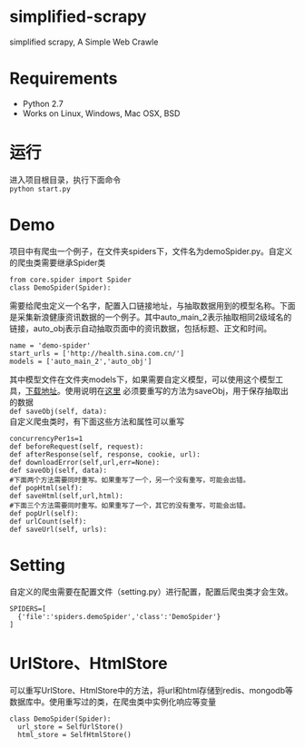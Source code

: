 # simplified-scrapy
simplified scrapy, A Simple Web Crawle
# Requirements
+ Python 2.7
+ Works on Linux, Windows, Mac OSX, BSD
# 运行
进入项目根目录，执行下面命令  
`python start.py`
# Demo
项目中有爬虫一个例子，在文件夹spiders下，文件名为demoSpider.py。自定义的爬虫类需要继承Spider类
```
from core.spider import Spider 
class DemoSpider(Spider):
```
需要给爬虫定义一个名字，配置入口链接地址，与抽取数据用到的模型名称。下面是采集新浪健康资讯数据的一个例子。其中auto_main_2表示抽取相同2级域名的链接，auto_obj表示自动抽取页面中的资讯数据，包括标题、正文和时间。
```
name = 'demo-spider'
start_urls = ['http://health.sina.com.cn/']
models = ['auto_main_2','auto_obj']
```
其中模型文件在文件夹models下，如果需要自定义模型，可以使用这个模型工具，[下载地址](https://github.com/yiyedata/yiyespider/raw/master/publish/yiyeclient_0.9.zip)。使用说明在[这里](https://github.com/yiyedata/yiyespider/raw/master/%E4%B8%80%E4%B8%9A%E5%88%86%E5%B8%83%E5%BC%8F%E9%80%9A%E7%94%A8%E9%87%87%E9%9B%86%E7%B3%BB%E7%BB%9F%E6%A8%A1%E5%9E%8B%E5%B7%A5%E5%85%B7%E6%96%87%E6%A1%A3.docx)
必须要重写的方法为saveObj，用于保存抽取出的数据  
`def saveObj(self, data):`  
自定义爬虫类时，有下面这些方法和属性可以重写
```
concurrencyPer1s=1
def beforeRequest(self, request):
def afterResponse(self, response, cookie, url):
def downloadError(self,url,err=None):
def saveObj(self, data):
#下面两个方法需要同时重写。如果重写了一个，另一个没有重写，可能会出错。
def popHtml(self):
def saveHtml(self,url,html):
#下面三个方法需要同时重写。如果重写了一个，其它的没有重写，可能会出错。
def popUrl(self):
def urlCount(self):
def saveUrl(self, urls):
```
# Setting
自定义的爬虫需要在配置文件（setting.py）进行配置，配置后爬虫类才会生效。
```
SPIDERS=[
  {'file':'spiders.demoSpider','class':'DemoSpider'}
]
```

# UrlStore、HtmlStore
可以重写UrlStore、HtmlStore中的方法，将url和html存储到redis、mongodb等数据库中。使用重写过的类，在爬虫类中实例化响应等变量
```
class DemoSpider(Spider):
  url_store = SelfUrlStore()
  html_store = SelfHtmlStore()
```

